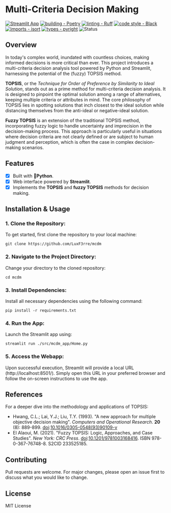 # Multi-Criteria Decision Making

[![Streamlit App](https://static.streamlit.io/badges/streamlit_badge_black_white.svg)](https://luxf3rre-mcdm-topsis-glqxzg.streamlit.app/)
[![building - Poetry](https://img.shields.io/endpoint?url=https://raw.githubusercontent.com/python-poetry/website/main/static/badge/v0.json)](https://python-poetry.org/)
[![linting - Ruff](https://img.shields.io/endpoint?url=https://raw.githubusercontent.com/astral-sh/ruff/main/assets/badge/v2.json)](https://github.com/astral-sh/ruff)
[![code style - Black](https://img.shields.io/badge/code%20style-black-000000.svg)](https://github.com/psf/black)
[![imports - isort](https://img.shields.io/badge/%20imports-isort-%231674b1?style=flat&labelColor=ef8336)](https://pycqa.github.io/isort/)
[![types - pyright](https://img.shields.io/badge/types-pyright-blue.svg)](https://github.com/microsoft/pyright)
![Status](https://github.com/LuxF3rre/mcdm/actions/workflows/python-app.yml/badge.svg)

## Overview

In today's complex world, inundated with countless choices, making informed decisions is more critical than ever. This project introduces a multi-criteria decision analysis tool powered by Python and Streamlit, harnessing the potential of the (fuzzy) TOPSIS method.

**TOPSIS**, or the *Technique for Order of Preference by Similarity to Ideal Solution*, stands out as a prime method for multi-criteria decision analysis. It is designed to pinpoint the optimal solution among a range of alternatives, keeping multiple criteria or attributes in mind. The core philosophy of TOPSIS lies in spotting solutions that inch closest to the ideal solution while distancing themselves from the anti-ideal or negative-ideal solution.


**Fuzzy TOPSIS** is an extension of the traditional TOPSIS method, incorporating fuzzy logic to handle uncertainty and imprecision in the decision-making process. This approach is particularly useful in situations where decision criteria are not clearly defined or are subject to human judgment and perception, which is often the case in complex decision-making scenarios.

## Features

- [x] Built with **🐍Python**.
- [x] Web interface powered by **Streamlit**.
- [x] Implements the **TOPSIS** and **fuzzy TOPSIS** methods for decision making.

## Installation & Usage

### 1. **Clone the Repository:**

To get started, first clone the repository to your local machine:

```console
git clone https://github.com/LuxF3rre/mcdm
```

### 2. Navigate to the Project Directory:
Change your directory to the cloned repository:

```console
cd mcdm
```

### 3. Install Dependencies:
Install all necessary dependencies using the following command:

```console
pip install -r requirements.txt
```

### 4. Run the App:
Launch the Streamlit app using:

```console
streamlit run ./src/mcdm_app/Home.py
```

### 5. Access the Webapp:
Upon successful execution, Streamlit will provide a local URL (http://localhost:8501/). Simply open this URL in your preferred browser and follow the on-screen instructions to use the app.

## References

For a deeper dive into the methodology and applications of TOPSIS:

- Hwang, C.L.; Lai, Y.J.; Liu, T.Y. (1993). "A new approach for multiple objective decision making". _Computers and Operational Research_. **20** (8): 889-899. [doi](https://en.wikipedia.org/wiki/Doi_(identifier) "Doi (identifier)"):[10.1016/0305-0548(93)90109-v](https://doi.org/10.1016%2F0305-0548%2893%2990109-v)
- El Alaoui, M. (2021). "Fuzzy TOPSIS: Logic, Approaches, and Case Studies". _New York: CRC Press_. [doi](https://en.wikipedia.org/wiki/Digital_object_identifier):[10.1201/9781003168416](https://doi.org/10.1201%2F9781003168416). ISBN 978-0-367-76748-8. S2CID 233525185.

## Contributing

Pull requests are welcome. For major changes, please open an issue first to discuss what you would like to change.

## License

MIT License
